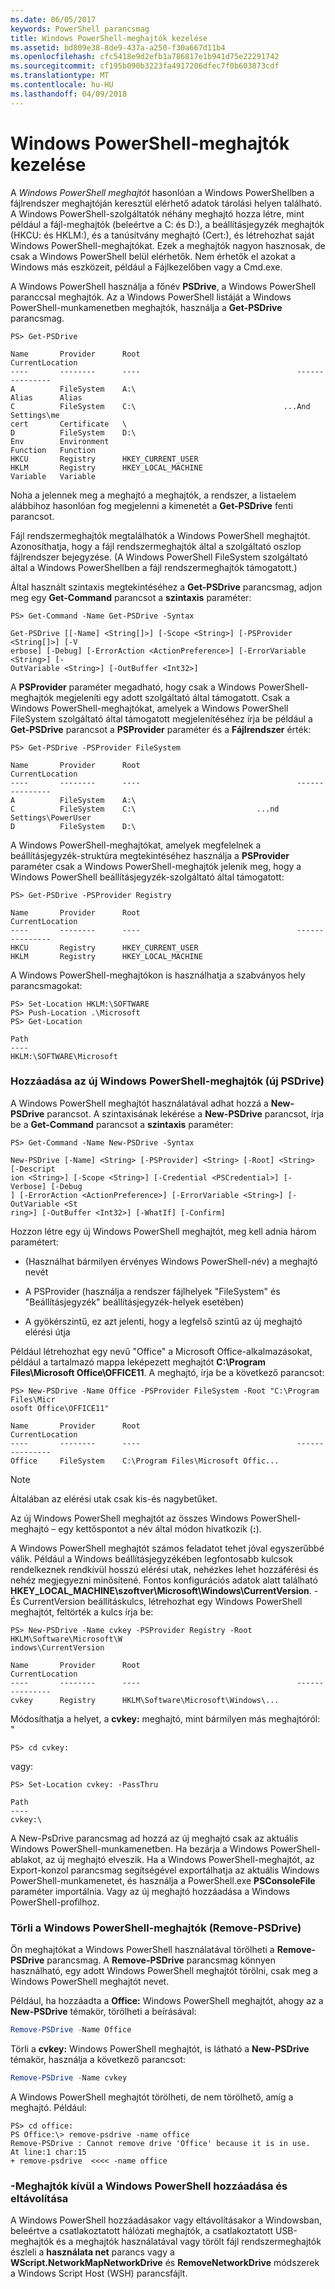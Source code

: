 ```yaml
---
ms.date: 06/05/2017
keywords: PowerShell parancsmag
title: Windows PowerShell-meghajtók kezelése
ms.assetid: bd809e38-8de9-437a-a250-f30a667d11b4
ms.openlocfilehash: cfc5418e9d2efb1a786817e1b941d75e22291742
ms.sourcegitcommit: cf195b090b3223fa4917206dfec7f0b603873cdf
ms.translationtype: MT
ms.contentlocale: hu-HU
ms.lasthandoff: 04/09/2018
---
```

# <a name="managing-windows-powershell-drives"></a>Windows PowerShell-meghajtók kezelése

A *Windows PowerShell meghajtót* hasonlóan a Windows PowerShellben a fájlrendszer meghajtóján keresztül elérhető adatok tárolási helyen található. A Windows PowerShell-szolgáltatók néhány meghajtó hozza létre, mint például a fájl-meghajtók (beleértve a C: és D:), a beállításjegyzék meghajtók (HKCU: és HKLM:), és a tanúsítvány meghajtó (Cert:), és létrehozhat saját Windows PowerShell-meghajtókat. Ezek a meghajtók nagyon hasznosak, de csak a Windows PowerShell belül elérhetők. Nem érhetők el azokat a Windows más eszközeit, például a Fájlkezelőben vagy a Cmd.exe.

A Windows PowerShell használja a főnév **PSDrive**, a Windows PowerShell paranccsal meghajtók. Az a Windows PowerShell listáját a Windows PowerShell-munkamenetben meghajtók, használja a **Get-PSDrive** parancsmag.

```
PS> Get-PSDrive

Name       Provider      Root                                   CurrentLocation
----       --------      ----                                   ---------------
A          FileSystem    A:\
Alias      Alias
C          FileSystem    C:\                                 ...And Settings\me
cert       Certificate   \
D          FileSystem    D:\
Env        Environment
Function   Function
HKCU       Registry      HKEY_CURRENT_USER
HKLM       Registry      HKEY_LOCAL_MACHINE
Variable   Variable
```

Noha a jelennek meg a meghajtó a meghajtók, a rendszer, a listaelem alábbihoz hasonlóan fog megjelenni a kimenetét a **Get-PSDrive** fenti parancsot.

Fájl rendszermeghajtók megtalálhatók a Windows PowerShell meghajtót. Azonosíthatja, hogy a fájl rendszermeghajtók által a szolgáltató oszlop fájlrendszer bejegyzése. (A Windows PowerShell FileSystem szolgáltató által a Windows PowerShellben a fájl rendszermeghajtók támogatott.)

Által használt szintaxis megtekintéséhez a **Get-PSDrive** parancsmag, adjon meg egy **Get-Command** parancsot a **szintaxis** paraméter:

```
PS> Get-Command -Name Get-PSDrive -Syntax

Get-PSDrive [[-Name] <String[]>] [-Scope <String>] [-PSProvider <String[]>] [-V
erbose] [-Debug] [-ErrorAction <ActionPreference>] [-ErrorVariable <String>] [-
OutVariable <String>] [-OutBuffer <Int32>]
```

A **PSProvider** paraméter megadható, hogy csak a Windows PowerShell-meghajtók megjeleníti egy adott szolgáltató által támogatott. Csak a Windows PowerShell-meghajtókat, amelyek a Windows PowerShell FileSystem szolgáltató által támogatott megjelenítéséhez írja be például a **Get-PSDrive** parancsot a **PSProvider** paraméter és a  **Fájlrendszer** érték:

```
PS> Get-PSDrive -PSProvider FileSystem

Name       Provider      Root                                   CurrentLocation
----       --------      ----                                   ---------------
A          FileSystem    A:\
C          FileSystem    C:\                           ...nd Settings\PowerUser
D          FileSystem    D:\
```

A Windows PowerShell-meghajtókat, amelyek megfelelnek a beállításjegyzék-struktúra megtekintéséhez használja a **PSProvider** paraméter csak a Windows PowerShell-meghajtók jelenik meg, hogy a Windows PowerShell beállításjegyzék-szolgáltató által támogatott:

```
PS> Get-PSDrive -PSProvider Registry

Name       Provider      Root                                   CurrentLocation
----       --------      ----                                   ---------------
HKCU       Registry      HKEY_CURRENT_USER
HKLM       Registry      HKEY_LOCAL_MACHINE
```

A Windows PowerShell-meghajtókon is használhatja a szabványos hely parancsmagokat:

```
PS> Set-Location HKLM:\SOFTWARE
PS> Push-Location .\Microsoft
PS> Get-Location

Path
----
HKLM:\SOFTWARE\Microsoft
```

### <a name="adding-new-windows-powershell-drives-new-psdrive"></a>Hozzáadása az új Windows PowerShell-meghajtók (új PSDrive)

A Windows PowerShell meghajtót használatával adhat hozzá a **New-PSDrive** parancsot. A szintaxisának lekérése a **New-PSDrive** parancsot, írja be a **Get-Command** parancsot a **szintaxis** paraméter:

```
PS> Get-Command -Name New-PSDrive -Syntax

New-PSDrive [-Name] <String> [-PSProvider] <String> [-Root] <String> [-Descript
ion <String>] [-Scope <String>] [-Credential <PSCredential>] [-Verbose] [-Debug
] [-ErrorAction <ActionPreference>] [-ErrorVariable <String>] [-OutVariable <St
ring>] [-OutBuffer <Int32>] [-WhatIf] [-Confirm]
```

Hozzon létre egy új Windows PowerShell meghajtót, meg kell adnia három paramétert:

- (Használhat bármilyen érvényes Windows PowerShell-név) a meghajtó nevét

- A PSProvider (használja a rendszer fájlhelyek "FileSystem" és "Beállításjegyzék" beállításjegyzék-helyek esetében)

- A gyökérszintű, ez azt jelenti, hogy a legfelső szintű az új meghajtó elérési útja

Például létrehozhat egy nevű "Office" a Microsoft Office-alkalmazásokat, például a tartalmazó mappa leképezett meghajtót **C:\\Program Files\\Microsoft Office\\OFFICE11**. A meghajtó, írja be a következő parancsot:

```
PS> New-PSDrive -Name Office -PSProvider FileSystem -Root "C:\Program Files\Micr
osoft Office\OFFICE11"

Name       Provider      Root                                   CurrentLocation
----       --------      ----                                   ---------------
Office     FileSystem    C:\Program Files\Microsoft Offic...
```

> [!NOTE]
> Általában az elérési utak csak kis-és nagybetűket.

Az új Windows PowerShell meghajtót az összes Windows PowerShell-meghajtó – egy kettőspontot a név által módon hivatkozik (**:**).

A Windows PowerShell meghajtót számos feladatot tehet jóval egyszerűbbé válik. Például a Windows beállításjegyzékében legfontosabb kulcsok rendelkeznek rendkívül hosszú elérési utak, nehézkes lehet hozzáférési és nehéz megjegyezni minősítené. Fontos konfigurációs adatok alatt található **HKEY_LOCAL_MACHINE\\szoftver\\Microsoft\\Windows\\CurrentVersion**. - És CurrentVersion beállításkulcs, létrehozhat egy Windows PowerShell meghajtót, feltörték a kulcs írja be:

```
PS> New-PSDrive -Name cvkey -PSProvider Registry -Root HKLM\Software\Microsoft\W
indows\CurrentVersion

Name       Provider      Root                                   CurrentLocation
----       --------      ----                                   ---------------
cvkey      Registry      HKLM\Software\Microsoft\Windows\...
```

Módosíthatja a helyet, a **cvkey:** meghajtó, mint bármilyen más meghajtóról: "

`PS> cd cvkey:`

vagy:

```
PS> Set-Location cvkey: -PassThru

Path
----
cvkey:\
```

A New-PsDrive parancsmag ad hozzá az új meghajtó csak az aktuális Windows PowerShell-munkamenetben. Ha bezárja a Windows PowerShell-ablakot, az új meghajtó elveszik. Ha a Windows PowerShell-meghajtót, az Export-konzol parancsmag segítségével exportálhatja az aktuális Windows PowerShell-munkamenetet, és használja a PowerShell.exe **PSConsoleFile** paraméter importálnia. Vagy az új meghajtó hozzáadása a Windows PowerShell-profilhoz.

### <a name="deleting-windows-powershell-drives-remove-psdrive"></a>Törli a Windows PowerShell-meghajtók (Remove-PSDrive)

Ön meghajtókat a Windows PowerShell használatával törölheti a **Remove-PSDrive** parancsmag. A **Remove-PSDrive** parancsmag könnyen használható, egy adott Windows PowerShell meghajtót törölni, csak meg a Windows PowerShell meghajtót nevet.

Például, ha hozzáadta a **Office:** Windows PowerShell meghajtót, ahogy az a **New-PSDrive** témakör, törölheti a beírásával:

```powershell
Remove-PSDrive -Name Office
```

Törli a **cvkey:** Windows PowerShell meghajtót, is látható a **New-PSDrive** témakör, használja a következő parancsot:

```powershell
Remove-PSDrive -Name cvkey
```

A Windows PowerShell meghajtót törölheti, de nem törölhető, amíg a meghajtó. Például:

```
PS> cd office:
PS Office:\> remove-psdrive -name office
Remove-PSDrive : Cannot remove drive 'Office' because it is in use.
At line:1 char:15
+ remove-psdrive  <<<< -name office
```

### <a name="adding-and-removing-drives-outside-windows-powershell"></a>-Meghajtók kívül a Windows PowerShell hozzáadása és eltávolítása

A Windows PowerShell hozzáadásakor vagy eltávolításakor a Windowsban, beleértve a csatlakoztatott hálózati meghajtók, a csatlakoztatott USB-meghajtók és a meghajtók használatával vagy törölt fájl rendszermeghajtók észleli a **használata net** parancs vagy a  **WScript.NetworkMapNetworkDrive** és **RemoveNetworkDrive** módszerek a Windows Script Host (WSH) parancsfájlt.